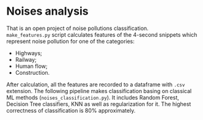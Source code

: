 # Noises analysis

That is an open project of noise pollutions classification.  
`make_features.py` script calculates features of the 4-second snippets which represent noise pollution for one of the categories:
- Highways;    
- Railway;    
- Human flow;
- Construction.  

After calculation, all the features are recorded to a dataframe with `.csv` extension. The following pipeline makes classification basing on classical ML methods (`noises_classification.py`). It includes Random Forest, Decision Tree classifiers, KNN as well as regularization for it. 
The highest correctness of classification is 80% approximately. 



